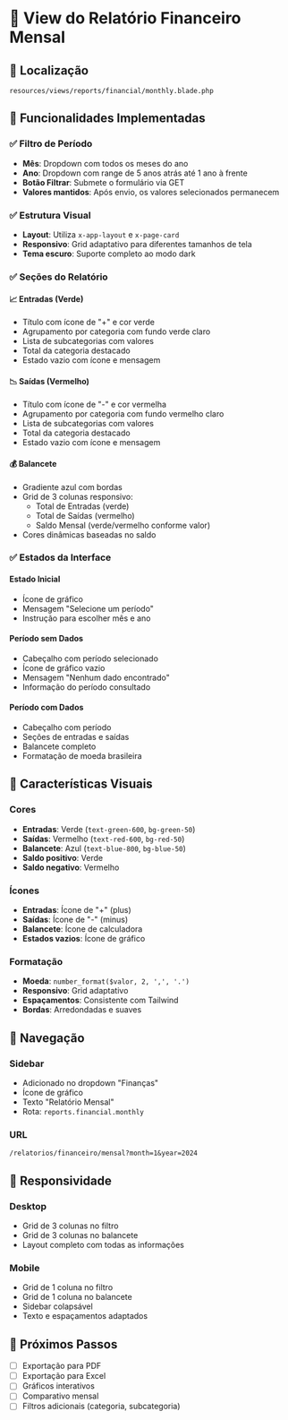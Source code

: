 # 🎨 View do Relatório Financeiro Mensal

## 📁 Localização
`resources/views/reports/financial/monthly.blade.php`

## 🚀 Funcionalidades Implementadas

### ✅ Filtro de Período
- **Mês**: Dropdown com todos os meses do ano
- **Ano**: Dropdown com range de 5 anos atrás até 1 ano à frente
- **Botão Filtrar**: Submete o formulário via GET
- **Valores mantidos**: Após envio, os valores selecionados permanecem

### ✅ Estrutura Visual
- **Layout**: Utiliza `x-app-layout` e `x-page-card`
- **Responsivo**: Grid adaptativo para diferentes tamanhos de tela
- **Tema escuro**: Suporte completo ao modo dark

### ✅ Seções do Relatório

#### 📈 Entradas (Verde)
- Título com ícone de "+" e cor verde
- Agrupamento por categoria com fundo verde claro
- Lista de subcategorias com valores
- Total da categoria destacado
- Estado vazio com ícone e mensagem

#### 📉 Saídas (Vermelho)
- Título com ícone de "-" e cor vermelha
- Agrupamento por categoria com fundo vermelho claro
- Lista de subcategorias com valores
- Total da categoria destacado
- Estado vazio com ícone e mensagem

#### 💰 Balancete
- Gradiente azul com bordas
- Grid de 3 colunas responsivo:
  - Total de Entradas (verde)
  - Total de Saídas (vermelho)
  - Saldo Mensal (verde/vermelho conforme valor)
- Cores dinâmicas baseadas no saldo

### ✅ Estados da Interface

#### Estado Inicial
- Ícone de gráfico
- Mensagem "Selecione um período"
- Instrução para escolher mês e ano

#### Período sem Dados
- Cabeçalho com período selecionado
- Ícone de gráfico vazio
- Mensagem "Nenhum dado encontrado"
- Informação do período consultado

#### Período com Dados
- Cabeçalho com período
- Seções de entradas e saídas
- Balancete completo
- Formatação de moeda brasileira

## 🎨 Características Visuais

### Cores
- **Entradas**: Verde (`text-green-600`, `bg-green-50`)
- **Saídas**: Vermelho (`text-red-600`, `bg-red-50`)
- **Balancete**: Azul (`text-blue-800`, `bg-blue-50`)
- **Saldo positivo**: Verde
- **Saldo negativo**: Vermelho

### Ícones
- **Entradas**: Ícone de "+" (plus)
- **Saídas**: Ícone de "-" (minus)
- **Balancete**: Ícone de calculadora
- **Estados vazios**: Ícone de gráfico

### Formatação
- **Moeda**: `number_format($valor, 2, ',', '.')`
- **Responsivo**: Grid adaptativo
- **Espaçamentos**: Consistente com Tailwind
- **Bordas**: Arredondadas e suaves

## 🔗 Navegação

### Sidebar
- Adicionado no dropdown "Finanças"
- Ícone de gráfico
- Texto "Relatório Mensal"
- Rota: `reports.financial.monthly`

### URL
```
/relatorios/financeiro/mensal?month=1&year=2024
```

## 📱 Responsividade

### Desktop
- Grid de 3 colunas no filtro
- Grid de 3 colunas no balancete
- Layout completo com todas as informações

### Mobile
- Grid de 1 coluna no filtro
- Grid de 1 coluna no balancete
- Sidebar colapsável
- Texto e espaçamentos adaptados

## 🎯 Próximos Passos

- [ ] Exportação para PDF
- [ ] Exportação para Excel
- [ ] Gráficos interativos
- [ ] Comparativo mensal
- [ ] Filtros adicionais (categoria, subcategoria) 